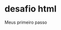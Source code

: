 # desafio html
 Meus primeiro passo

<a href="https://mazklau.github.io/desafio-html/desafio 01">
<a href="https://mazklau.github.io/desafio-html/desafio 02">
<a href="https://mazklau.github.io/desafio-html/desafio 03">
<a href="https://mazklau.github.io/desafio-html/desafio 04">
<a href="https://mazklau.github.io/desafio-html/desafio 05">
<a href="https://mazklau.github.io/desafio-html/desafio 06">
<a href="https://mazklau.github.io/desafio-html/desafio 07">
<a href="https://mazklau.github.io/desafio-html/desafio 08">
<a href="https://mazklau.github.io/desafio-html/desafio 09">
<a href="https://mazklau.github.io/desafio-html/desafio 10">
